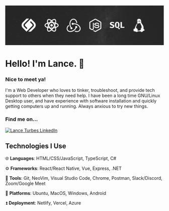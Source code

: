 ![profile-banner](./lance-profile-banner.png)

# Hello! I'm Lance. 👋

### Nice to meet ya! 

I'm a Web Developer who loves to tinker, troubleshoot, and provide tech support to others when they need help. I have been a long time GNU/Linux Desktop user, and have experience with software installation and quickly getting computers up and running. Always anxious to try new things.

### Find me on...

[![Lance Turbes LinkedIn](https://img.shields.io/badge/Lance_Turbes-0A66C2?style=for-the-badge&logo=LinkedIn)](https://www.linkedin.com/in/lanceturbes/)

## Technologies I Use

🌐 **Languages**: HTML/CSS/JavaScript, TypeScript, C#

⚙️ **Frameworks**: React/React Native, Vue, Express, .NET

🧰 **Tools**: Git, NeoVim, Visual Studio Code, Chrome, Postman, Slack/Discord, Zoom/Google Meet

📀 **Platforms**: Ubuntu, MacOS, Windows, Android

⏫ **Deployment**: Netlify, Vercel, Azure

